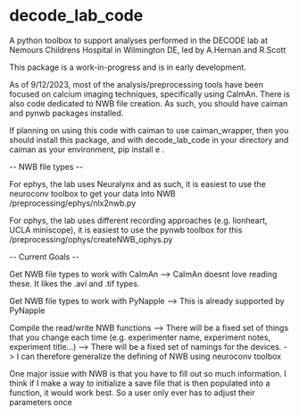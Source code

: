 # decode_lab_code
 A python toolbox to support analyses performed in the DECODE lab at Nemours Childrens Hospital in Wilmington DE, led by A.Hernan and R.Scott

 This package is a work-in-progress and is in early development.

 As of 9/12/2023, most of the analysis/preprocessing tools have been focused on calcium imaging techniques, specifically using CaImAn. There is also code dedicated to NWB file creation. As such, you should have caiman and pynwb packages installed.

 If planning on using this code with caiman to use caiman_wrapper, then you should install this package, and with decode_lab_code in your directory and caiman as your environment, pip install e .

 -- NWB file types -- 

 For ephys, the lab uses Neuralynx and as such, it is easiest to use the neuroconv toolbox to get your data into NWB
    /preprocessing/ephys/nlx2nwb.py

For ophys, the lab uses different recording approaches (e.g. lionheart, UCLA miniscope), it is easiest to use the pynwb toolbox for this
    /preprocessing/ophys/createNWB_ophys.py


-- Current Goals -- 

Get NWB file types to work with CaImAn
--> CaImAn doesnt love reading these. It likes the .avi and .tif types.

Get NWB file types to work with PyNapple
--> This is already supported by PyNapple

Compile the read/write NWB functions
--> There will be a fixed set of things that you change each time (e.g. experimenter name, experiment notes, experiment title...)
--> There will be a fixed set of namings for the devices. 
-> I can therefore generalize the defining of NWB using neuroconv toolbox
 

One major issue with NWB is that you have to fill out so much information. I think if I make a way to initialize a save file that is then populated into a function, it would work best. So a user only ever has to adjust their parameters once